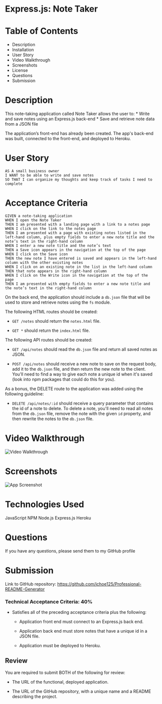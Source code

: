 # Express.js: Note Taker

# Table of Contents
  * Description
  * Installation
  * User Story
  * Video Walkthrough
  * Screenshots
  * License
  * Questions
  * Submission

# Description
This note-taking application called Note Taker allows the user to:
    * Write and save notes using an Express.js back-end
    * Save and retrieve note data from a JSON file

The application’s front-end has already been created. The app's back-end was built, connected to the front-end, and deployed to Heroku.

# User Story
```
AS A small business owner
I WANT to be able to write and save notes
SO THAT I can organize my thoughts and keep track of tasks I need to complete
```

# Acceptance Criteria

```
GIVEN a note-taking application
WHEN I open the Note Taker
THEN I am presented with a landing page with a link to a notes page
WHEN I click on the link to the notes page
THEN I am presented with a page with existing notes listed in the left-hand column, plus empty fields to enter a new note title and the note’s text in the right-hand column
WHEN I enter a new note title and the note’s text
THEN a Save icon appears in the navigation at the top of the page
WHEN I click on the Save icon
THEN the new note I have entered is saved and appears in the left-hand column with the other existing notes
WHEN I click on an existing note in the list in the left-hand column
THEN that note appears in the right-hand column
WHEN I click on the Write icon in the navigation at the top of the page
THEN I am presented with empty fields to enter a new note title and the note’s text in the right-hand column
```
On the back end, the application should include a `db.json` file that will be used to store and retrieve notes using the `fs` module.

The following HTML routes should be created:

* `GET /notes` should return the `notes.html` file.

* `GET *` should return the `index.html` file.

The following API routes should be created:

* `GET /api/notes` should read the `db.json` file and return all saved notes as JSON.

* `POST /api/notes` should receive a new note to save on the request body, add it to the `db.json` file, and then return the new note to the client. You'll need to find a way to give each note a unique id when it's saved (look into npm packages that could do this for you).

As a bonus, the DELETE route to the application was added using the following guideline:

* `DELETE /api/notes/:id` should receive a query parameter that contains the id of a note to delete. To delete a note, you'll need to read all notes from the `db.json` file, remove the note with the given `id` property, and then rewrite the notes to the `db.json` file.

# Video Walkthrough
![Video Walkthrough](./Assets/11-express-homework-demo-01.png)

# Screenshots
![App Screenshot](./Assets/11-express-homework-demo-01.png)

# Technologies Used
JavaScript
NPM
Node.js
Express.js
Heroku

# Questions
If you have any questions, please send them to my GitHub profile

# Submission
Link to GitHub repository: https://github.com/jchoe125/Professional-README-Generator






### Technical Acceptance Criteria: 40%

* Satisfies all of the preceding acceptance criteria plus the following:

  * Application front end must connect to an Express.js back end.

  * Application back end must store notes that have a unique id in a JSON file.

  * Application must be deployed to Heroku.




## Review

You are required to submit BOTH of the following for review:

* The URL of the functional, deployed application.

* The URL of the GitHub repository, with a unique name and a README describing the project.

